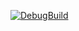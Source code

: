 [![DebugBuild](https://github.com/yoritugu-kawai/DKJEN2/actions/workflows/DebugBuild.yml/badge.svg)](https://github.com/yoritugu-kawai/DKJEN2/actions/workflows/DebugBuild.yml)
